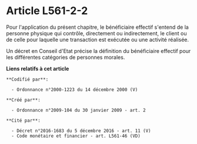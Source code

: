 # Article L561-2-2

Pour l'application du présent chapitre, le bénéficiaire effectif s'entend de la personne physique qui contrôle, directement
ou indirectement, le client ou de celle pour laquelle une transaction est exécutée ou une activité réalisée. 

Un décret en Conseil d'Etat précise la définition du bénéficiaire effectif pour les différentes catégories de personnes
morales.

**Liens relatifs à cet article**

	**Codifié par**:

	  - Ordonnance n°2000-1223 du 14 décembre 2000 (V)

	**Créé par**:

	  - Ordonnance n°2009-104 du 30 janvier 2009 - art. 2

	**Cité par**:

	  - Décret n°2016-1683 du 5 décembre 2016 - art. 11 (V)
	  - Code monétaire et financier - art. L561-46 (VD)

